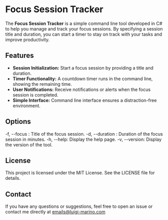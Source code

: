 # Focus Session Tracker

The **Focus Session Tracker** is a simple command line tool developed in C# to help you manage and track your focus sessions. By specifying a session title and duration, you can start a timer to stay on track with your tasks and improve productivity.

## Features

- **Session Initialization:** Start a focus session by providing a title and duration.
- **Timer Functionality:** A countdown timer runs in the command line, showing the remaining time.
- **User Notifications:** Receive notifications or alerts when the focus session is completed.
- **Simple Interface:** Command line interface ensures a distraction-free environment.

## Options
-f, --focus     <Focus>: Title of the focus session.
-d, --duration  <minutes>: Duration of the focus session in minutes.
-h, --help:     Display the help page.
-v, --version:  Display the version of the tool.

## License
This project is licensed under the MIT License. See the LICENSE file for details.

## Contact
If you have any questions or suggestions, feel free to open an issue or contact me directly at emails@luigi-marino.com